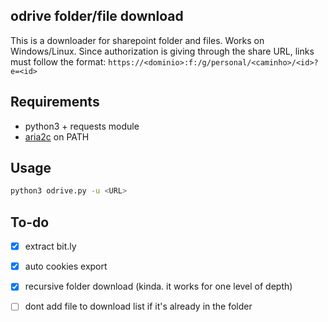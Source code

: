 ## odrive folder/file download

This is a downloader for sharepoint folder and files. Works on Windows/Linux.
Since authorization is giving through the share URL, links must follow the format:
```https://<dominio>:f:/g/personal/<caminho>/<id>?e=<id>```

## Requirements

- python3 + requests module
- [aria2c](https://github.com/aria2/aria2/releases/tag/release-1.35.0) on PATH

## Usage
```bash
python3 odrive.py -u <URL>
```

## To-do

- [x] extract bit.ly
- [x] auto cookies export
- [x] recursive folder download (kinda. it works for one level of depth)
- [ ] dont add file to download list if it's already in the folder


